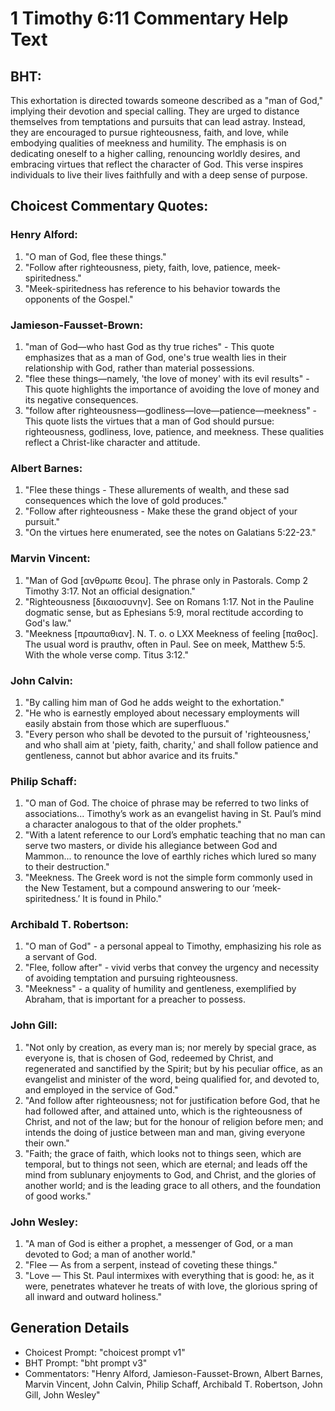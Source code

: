 # 1 Timothy 6:11 Commentary Help Text

## BHT:
This exhortation is directed towards someone described as a "man of God," implying their devotion and special calling. They are urged to distance themselves from temptations and pursuits that can lead astray. Instead, they are encouraged to pursue righteousness, faith, and love, while embodying qualities of meekness and humility. The emphasis is on dedicating oneself to a higher calling, renouncing worldly desires, and embracing virtues that reflect the character of God. This verse inspires individuals to live their lives faithfully and with a deep sense of purpose.

## Choicest Commentary Quotes:
### Henry Alford:
1. "O man of God, flee these things." 
2. "Follow after righteousness, piety, faith, love, patience, meek-spiritedness." 
3. "Meek-spiritedness has reference to his behavior towards the opponents of the Gospel."

### Jamieson-Fausset-Brown:
1. "man of God—who hast God as thy true riches" - This quote emphasizes that as a man of God, one's true wealth lies in their relationship with God, rather than material possessions.
2. "flee these things—namely, 'the love of money' with its evil results" - This quote highlights the importance of avoiding the love of money and its negative consequences.
3. "follow after righteousness—godliness—love—patience—meekness" - This quote lists the virtues that a man of God should pursue: righteousness, godliness, love, patience, and meekness. These qualities reflect a Christ-like character and attitude.

### Albert Barnes:
1. "Flee these things - These allurements of wealth, and these sad consequences which the love of gold produces." 
2. "Follow after righteousness - Make these the grand object of your pursuit." 
3. "On the virtues here enumerated, see the notes on Galatians 5:22-23."

### Marvin Vincent:
1. "Man of God [ανθρωπε θεου]. The phrase only in Pastorals. Comp 2 Timothy 3:17. Not an official designation."
2. "Righteousness [δικαιοσυνην]. See on Romans 1:17. Not in the Pauline dogmatic sense, but as Ephesians 5:9, moral rectitude according to God's law."
3. "Meekness [πραυπαθιαν]. N. T. o. o LXX Meekness of feeling [παθος]. The usual word is prauthv, often in Paul. See on meek, Matthew 5:5. With the whole verse comp. Titus 3:12."

### John Calvin:
1. "By calling him man of God he adds weight to the exhortation."
2. "He who is earnestly employed about necessary employments will easily abstain from those which are superfluous."
3. "Every person who shall be devoted to the pursuit of 'righteousness,' and who shall aim at 'piety, faith, charity,' and shall follow patience and gentleness, cannot but abhor avarice and its fruits."

### Philip Schaff:
1. "O man of God. The choice of phrase may be referred to two links of associations... Timothy’s work as an evangelist having in St. Paul’s mind a character analogous to that of the older prophets."
2. "With a latent reference to our Lord’s emphatic teaching that no man can serve two masters, or divide his allegiance between God and Mammon... to renounce the love of earthly riches which lured so many to their destruction."
3. "Meekness. The Greek word is not the simple form commonly used in the New Testament, but a compound answering to our ‘meek-spiritedness.’ It is found in Philo."

### Archibald T. Robertson:
1. "O man of God" - a personal appeal to Timothy, emphasizing his role as a servant of God.
2. "Flee, follow after" - vivid verbs that convey the urgency and necessity of avoiding temptation and pursuing righteousness.
3. "Meekness" - a quality of humility and gentleness, exemplified by Abraham, that is important for a preacher to possess.

### John Gill:
1. "Not only by creation, as every man is; nor merely by special grace, as everyone is, that is chosen of God, redeemed by Christ, and regenerated and sanctified by the Spirit; but by his peculiar office, as an evangelist and minister of the word, being qualified for, and devoted to, and employed in the service of God."
2. "And follow after righteousness; not for justification before God, that he had followed after, and attained unto, which is the righteousness of Christ, and not of the law; but for the honour of religion before men; and intends the doing of justice between man and man, giving everyone their own."
3. "Faith; the grace of faith, which looks not to things seen, which are temporal, but to things not seen, which are eternal; and leads off the mind from sublunary enjoyments to God, and Christ, and the glories of another world; and is the leading grace to all others, and the foundation of good works."

### John Wesley:
1. "A man of God is either a prophet, a messenger of God, or a man devoted to God; a man of another world."
2. "Flee — As from a serpent, instead of coveting these things."
3. "Love — This St. Paul intermixes with everything that is good: he, as it were, penetrates whatever he treats of with love, the glorious spring of all inward and outward holiness."


## Generation Details
- Choicest Prompt: "choicest prompt v1"
- BHT Prompt: "bht prompt v3"
- Commentators: "Henry Alford, Jamieson-Fausset-Brown, Albert Barnes, Marvin Vincent, John Calvin, Philip Schaff, Archibald T. Robertson, John Gill, John Wesley"
